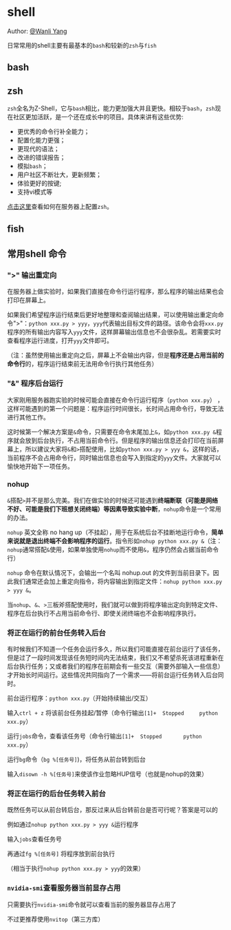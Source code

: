 # shell

Author: [@Wanli Yang](https://github.com/wending0417)

日常常用的shell主要有最基本的`bash`和较新的`zsh`与`fish`

## bash

## zsh
`zsh`全名为Z-Shell，它与`bash`相比，能力更加强大并且更快。相较于`bash`，`zsh`现在社区更加活跃，是一个还在成长中的项目。具体来讲有这些优势:
+ 更优秀的命令行补全能力；
+ 配置化能力更强；
+ 更现代的语法；
+ 改进的错误报告；
+ 模拟`bash`；
+ 用户社区不断壮大，更新频繁；
+ 体验更好的按键;
+ 支持vi模式等

[点击这里](/experiment/os/zsh.md)查看如何在服务器上配置`zsh`。

## fish

## 常用shell 命令

### ">" 输出重定向

在服务器上做实验时，如果我们直接在命令行运行程序，那么程序的输出结果也会打印在屏幕上。

如果我们希望程序运行结束后更好地整理和查阅输出结果，可以使用输出重定向命令">"：`python xxx.py > yyy`，`yyy`代表输出目标文件的路径。该命令会将`xxx.py`程序的所有输出内容写入`yyy`文件，这样屏幕输出信息也不会很杂乱。若需要实时查看程序运行进度，打开`yyy`文件即可。

（注：虽然使用输出重定向之后，屏幕上不会输出内容，但是**程序还是占用当前的命令行**的，程序运行结束前无法用命令行执行其他任务）

###  "&" 程序后台运行

大家刚用服务器跑实验的时候可能会直接在命令行运行程序（`python xxx.py`） ，这样可能遇到的第一个问题是：程序运行时间很长，长时间占用命令行，导致无法进行其他工作。

这时候第一个解决方案是`&`命令，只需要在命令末尾加上`&`，如`python xxx.py &`程序就会放到后台执行，不占用当前命令行。但是程序的输出信息还会打印在当前屏幕上，所以建议大家将`&`和`>`搭配使用，比如`python xxx.py > yyy &`，这样的话，当前程序不会占用命令行，同时输出信息也会写入到指定的`yyy`文件。大家就可以愉快地开始下一项任务。

### nohup

`&`搭配`>`并不是那么完美。我们在做实验的时候还可能遇到**终端断联（可能是网络不好、可能是我们下班想关闭终端）等因素导致实验中断**，`nohup`命令是一个常用的办法。

`nohup` 英文全称 no hang up（不挂起），用于在系统后台不挂断地运行命令，**简单来说就是退出终端不会影响程序的运行**。指令形如`nohup python xxx.py &`（注：`nohup`通常搭配`&`使用，如果单独使用`nohup`而不使用`&`，程序仍然会占据当前命令行）

`nohup` 命令在默认情况下，会输出一个名叫 nohup.out 的文件到当前目录下。因此我们通常还会加上重定向指令，将内容输出到指定文件：`nohup python xxx.py > yyy &`。

当`nohup`、`&`、`>`三板斧搭配使用时，我们就可以做到将程序输出定向到特定文件、程序在后台执行不占用当前命令行、即使关闭终端也不会影响程序执行。

### 将正在运行的前台任务转入后台

有时候我们不知道一个任务会运行多久，所以我们可能直接在前台运行了该任务，但是过了一段时间发现该任务短时间内无法结束，我们又不希望杀死该进程重新在后台执行任务；又或者我们的程序在前期会有一些交互（需要外部输入一些信息）才开始长时间运行。这些情况共同指向了一个需求——将前台运行任务转入后台同时。

前台运行程序：`python xxx.py`（开始持续输出/交互）

输入`ctrl + z` 将该前台任务挂起/暂停（命令行输出`[1]+  Stopped     python xxx.py`）

运行`jobs`命令，查看该任务号（命令行输出`[1]+  Stopped       python xxx.py`）

运行`bg`命令（`bg %[任务号]`)，将任务从前台转到后台

输入`disown -h %[任务号]`来使该作业忽略HUP信号（也就是nohup的效果）

### 将正在运行的后台任务转入前台

既然任务可以从前台转后台，那反过来从后台转前台是否可行呢？答案是可以的

例如通过`nohup python xxx.py > yyy &`运行程序

输入`jobs`查看任务号

再通过`fg %[任务号]` 将程序放到前台执行

（相当于执行`nohup python xxx.py > yyy`的效果）

### `nvidia-smi`查看服务器当前显存占用

只需要执行`nvidia-smi`命令就可以查看当前的服务器显存占用了

不过更推荐使用`nvitop`（第三方库）
